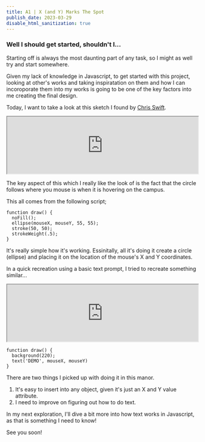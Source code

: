 ```yaml
---
title: A1 | X (and Y) Marks The Spot
publish_date: 2023-03-29
disable_html_sanitization: true
---
```


### Well I should get started, shouldn't I...

Starting off is always the most daunting part of any task, so I might as well try and start somewhere.

Given my lack of knowledge in Javascript, to get started with this project, looking at other's works and taking inspiratation on them and how I can incoroporate them into my works is going to be one of the key factors into me creating the final design.

Today, I want to take a look at this sketch I found by [Chris Swift](https://editor.p5js.org/thisischrisswift/sketches).

<iframe width="100%" src="https://editor.p5js.org/thisischrisswift/full/TCRHZfMF3"></iframe>

The key aspect of this which I really like the look of is the fact that the circle follows where you mouse is when it is hovering on the campus.

This all comes from the following script;

```
function draw() {
  noFill();
  ellipse(mouseX, mouseY, 55, 55);
  stroke(50, 50);
  strokeWeight(.5);
}
```

It's really simple how it's working. Essinitally, all it's doing it create a circle (ellipse) and placing it on the location of the mouse's X and Y coordinates.

In a quick recreation using a basic text prompt, I tried to recreate something similar...

<iframe width="100%"  src="https://editor.p5js.org/DJam98/full/3i9dXe54U"></iframe>

```
function draw() {
  background(220);
  text('DEMO', mouseX, mouseY)
}
```

There are two things I picked up with doing it in this manor.

1. It's easy to insert into any object, given it's just an X and Y value attribute.
2. I need to improve on figuring out how to do text.

In my next exploration, I'll dive a bit more into how text works in Javascript, as that is something I need to know!

See you soon!